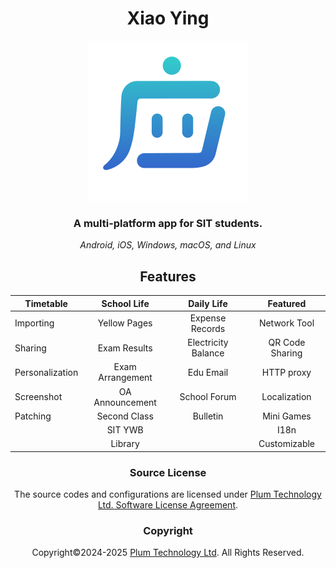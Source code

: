 <div align="center">

# Xiao Ying

<img src="assets/icon.svg" alt="Icon" width="256">

### A multi-platform app for SIT students.

*Android, iOS, Windows, macOS, and Linux*

## Features

| Timetable       |   School Life    |     Daily Life      |    Featured     |
|-----------------|:----------------:|:-------------------:|:---------------:|
| Importing       |   Yellow Pages   |   Expense Records   |  Network Tool   |
| Sharing         |   Exam Results   | Electricity Balance | QR Code Sharing |
| Personalization | Exam Arrangement |      Edu Email      |   HTTP proxy    |
| Screenshot      | OA Announcement  |    School Forum     |  Localization   |
| Patching        |   Second Class   |      Bulletin       |   Mini Games    |
|                 |     SIT YWB      |                     |      I18n       |
|                 |     Library      |                     |  Customizable   |

### Source License

The source codes and configurations are licensed under [Plum Technology Ltd. Software License Agreement](LICENSE).

### Copyright

Copyright©️2024-2025 [Plum Technology Ltd](https://www.liplum.net). All Rights Reserved.

</div>
